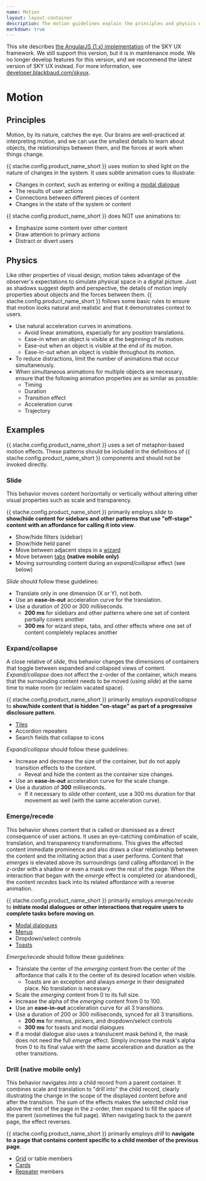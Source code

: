 ```yaml
---
name: Motion
layout: layout-container
description: The motion guidelines explain the principles and physics of how to use motion in SKY UX animations.
markdown: true
---
```


<bb-alert bb-alert-type="warning">This site describes <a href="https://angularjs.org/">the AngularJS (1.x) implementation</a> of the SKY UX framework. We still support this version, but it is in maintenance mode. We no longer develop features for this version, and we recommend the latest version of SKY UX instead. For more information, see <a href="https://developer.blackbaud.com/skyux">developer.blackbaud.com/skyux</a>.</bb-alert>

<h1 class="bb-page-heading">Motion</h1>

<h2 class="bb-section-heading">Principles</h2>

Motion, by its nature, catches the eye. Our brains are well-practiced at interpreting motion, and we can use the smallest details to learn about objects, the relationships between them, and the forces at work when things change.

{{ stache.config.product_name_short }} uses motion to shed light on the nature of changes in the system. It uses subtle animation cues to illustrate:

* Changes in context, such as entering or exiting a <a href="../../components/modal">modal dialogue</a>
* The results of user actions
* Connections between different pieces of content
* Changes in the state of the system or content

{{ stache.config.product_name_short }} does NOT use animations to:

* Emphasize some content over other content
* Draw attention to primary actions
* Distract or divert users

<h2 class="bb-section-heading">Physics</h2>

Like other properties of visual design, motion takes advantage of the observer's expectations to simulate physical space in a digital picture. Just as shadows suggest depth and perspective, the details of motion imply properties about objects and the forces between them. {{ stache.config.product_name_short }} follows some basic rules to ensure that motion looks natural and realistic and that it demonstrates context to users.

* Use natural acceleration curves in animations.
	* Avoid linear animations, especially for any position translations.
	* Ease-in when an object is visible at the beginning of its motion.
	* Ease-out when an object is visible at the end of its motion.
	* Ease-in-out when an object is visible throughout its motion.
* To reduce distractions, limit the number of animations that occur simultaneously.
* When simultaneous animations for multiple objects are necessary, ensure that the following animation properties are as similar as possible:
	* Timing
	* Duration
	* Transition effect
	* Acceleration curve
	* Trajectory


<h2 class="bb-section-heading">Examples</h2>

{{ stache.config.product_name_short }} uses a set of metaphor-based motion effects. These patterns should be included in the definitions of {{ stache.config.product_name_short }} components and should not be invoked directly.

<h3 class="bb-subsection-heading">Slide</h3>

This behavior moves content horizontally or vertically without altering other visual properties such as scale and transparency.

{{ stache.config.product_name_short }} primarily employs _slide_ to **show/hide content for sidebars and other patterns that use "off-stage" content with an affordance for calling it into view**.

* Show/hide filters (sidebar)
* Show/hide held panel
* Move between adjacent steps in a <a href="../../components/wizard">wizard</a>
* Move between <a href="../../components/tabsref">tabs</a> **(native mobile only)**
* Moving surrounding content during an _expand/collapse_ effect (see below)

_Slide_ should follow these guidelines:

* Translate only in one dimension (X or Y), not both.
* Use an **ease-in-out** acceleration curve for the translation.
* Use a duration of 200 or 300 milliseconds.
	* **200 ms** for sidebars and other patterns where one set of content partially covers another
	* **300 ms** for wizard steps, tabs, and other effects where one set of content completely replaces another

<h3 class="bb-subsection-heading">Expand/collapse</h3>

A close relative of _slide_, this behavior changes the dimensions of containers that toggle between expanded and collapsed views of content. _Expand/collapse_ does not affect the z-order of the container, which means that the surrounding content needs to be moved (using _slide_) at the same time to make room (or reclaim vacated space).

{{ stache.config.product_name_short }} primarily employs _expand/collapse_ to **show/hide content that is hidden "on-stage" as part of a progressive disclosure pattern**.

* <a href="../../components/tiles">Tiles</a>
* Accordion repeaters
* Search fields that collapse to icons

_Expand/collapse_ should follow these guidelines:

* Increase and decrease the size of the container, but do not apply transition effects to the content.
	* Reveal and hide the content as the container size changes.
* Use an **ease-in-out** acceleration curve for the scale change.
* Use a duration of **300** milliseconds.
	* If it necessary to _slide_ other content, use a 300 ms duration for that movement as well (with the same acceleration curve).

<h3 class="bb-subsection-heading">Emerge/recede</h3>

This behavior shows content that is called or dismissed as a direct consequence of user actions. It uses an eye-catching combination of scale, translation, and transparency transformations. This gives the affected content immediate prominence and also draws a clear relationship between the content and the initiating action that a user performs. Content that _emerges_ is elevated above its surroundings (and calling affordance) in the z-order with a shadow or even a mask over the rest of the page. When the interaction that began with the _emerge_ effect is completed (or abandoned), the content _recedes_ back into its related affordance with a reverse animation.

{{ stache.config.product_name_short }} primarily employs _emerge/recede_ to **initiate modal dialogues or other interactions that require users to complete tasks before moving on**.

* <a href="../../components/modal">Modal dialogues</a>
* <a href="../../components/contextmenu">Menus</a>
* Dropdown/select controls
* <a href="../../components/toast">Toasts</a>

_Emerge/recede_ should follow these guidelines:

* Translate the center of the _emerging_ content from the center of the affordance that calls it to the center of its desired location when visible.
	* Toasts are an exception and always _emerge_ in their designated place. No translation is necessary.
* Scale the _emerging_ content from 0 to its full size.
* Increase the alpha of the _emerging_ content from 0 to 100.
* Use an **ease-in-out** acceleration curve for all 3 transitions.
* Use a duration of 200 or 300 milliseconds, synced for all 3 transitions.
	* **200 ms** for menus, pickers, and dropdown/select controls
	* **300 ms** for toasts and modal dialogues
* If a modal dialogue also uses a translucent mask behind it, the mask does not need the full _emerge_ effect. Simply increase the mask's alpha from 0 to its final value with the same acceleration and duration as the other transitions.

<h3 class="bb-subsection-heading">Drill (native mobile only)</h3>

This behavior navigates _into_ a child record from a parent container. It combines scale and translation to "drill into" the child record, clearly illustrating the change in the scope of the displayed content before and after the transition. The sum of the effects makes the selected child rise above the rest of the page in the z-order, then expand to fill the space of the parent (sometimes the full page). When navigating back to the parent page, the effect reverses.

{{ stache.config.product_name_short }} primarily employs _drill_ to **navigate to a page that contains content specific to a child member of the previous page**.

* <a href="../../components/grids">Grid</a> or table members
* <a href="../../components/card">Cards</a>
* <a href="../../components/repeater">Repeater</a> members
